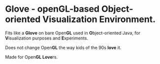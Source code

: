 # Glove - open**GL**-based **O**bject-oriented **V**isualization **E**nvironment.

Fits like a **Glove** on bare Open**GL** used in **O**bject-oriented Java, for **V**isualization purposes and **E**xperiments.

Does not change Open**GL** the way kids of the 90s **love** it. 

Made for Open**GL Love**rs. 
